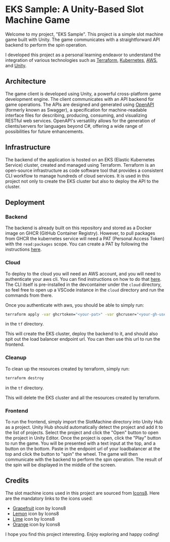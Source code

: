 # EKS Sample: A Unity-Based Slot Machine Game

Welcome to my project, "EKS Sample". This project is a simple slot machine game built with Unity. The game communicates with a straightforward API backend to perform the spin operation. 

I developed this project as a personal learning endeavor to understand the integration of various technologies such as [Terraform](https://www.terraform.io/), [Kubernetes](https://kubernetes.io/), [AWS](https://aws.amazon.com/), and [Unity](https://unity.com/). 

## Architecture

The game client is developed using Unity, a powerful cross-platform game development engine. The client communicates with an API backend for game operations. The APIs are designed and generated using [OpenAPI](https://www.openapis.org/) (formerly known as Swagger), a specification for machine-readable interface files for describing, producing, consuming, and visualizing RESTful web services. OpenAPI's versatility allows for the generation of clients/servers for languages beyond C#, offering a wide range of possibilities for future enhancements.

## Infrastructure

The backend of the application is hosted on an EKS (Elastic Kubernetes Service) cluster, created and managed using Terraform. Terraform is an open-source infrastructure as code software tool that provides a consistent CLI workflow to manage hundreds of cloud services. It is used in this project not only to create the EKS cluster but also to deploy the API to the cluster.

## Deployment

### Backend
The backend is already built on this repository and stored as a Docker image on GHCR (GitHub Container Registry). However, to pull packages from GHCR the kubernetes service will need a PAT (Personal Access Token) with the `read:packages` scope. You can create a PAT by following the instructions [here](https://docs.github.com/en/github/authenticating-to-github/keeping-your-account-and-data-secure/creating-a-personal-access-token).

### Cloud
To deploy to the cloud you will need an AWS account, and you will need to authenticate your aws cli. You can find instructions on how to do that [here](https://docs.aws.amazon.com/cli/latest/userguide/cli-configure-quickstart.html). The CLI itself is pre-installed in the devcontainer under the `cloud` directory, so feel free to open up a VSCode instance in the `cloud` directory and run the commands from there.

Once you authenticate with aws, you should be able to simply run:
    
```bash
terraform apply -var ghcrtoken="<your-pat>" -var ghcruser="<your-gh-username>"
```
in the `tf` directory.

This will create the EKS cluster, deploy the backend to it, and should also spit out the load balancer endpoint url. You can then use this url to run the frontend.

### Cleanup
To clean up the resources created by terraform, simply run:
```bash
terraform destroy
```
in the `tf` directory.

This will delete the EKS cluster and all the resources created by terraform.

### Frontend
To run the frontend, simply import the SlotMachine directory into Unity Hub as a project. Unity Hub should automatically detect the project and add it to the list of projects. Select the project and click the "Open" button to open the project in Unity Editor. Once the project is open, click the "Play" button to run the game. You will be presented with a text input at the top, and a button on the bottom. Paste in the endpoint url of your loadbalancer at the top and click the button to "spin" the wheel. The game will then communicate with the backend to perform the spin operation. The result of the spin will be displayed in the middle of the screen.

## Credits

The slot machine icons used in this project are sourced from [Icons8](https://icons8.com). Here are the mandatory links to the icons used:

- [Grapefruit](https://icons8.com/icon/LJw0Z94vqp2G/grapefruit) icon by Icons8
- [Lemon](https://icons8.com/icon/jtFK0QKYEG3e/lemon) icon by Icons8
- [Lime](https://icons8.com/icon/sRGGhn3hfWzK/lime) icon by Icons8
- [Orange](https://icons8.com/icon/wlASvJsDH2qh/orange) icon by Icons8


I hope you find this project interesting. Enjoy exploring and happy coding!
